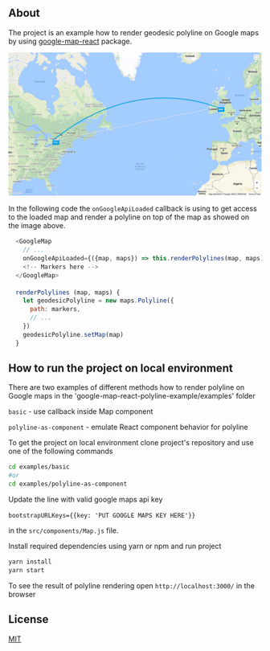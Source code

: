 ## About
The project is an example how to render geodesic polyline on Google maps by using [google-map-react](https://github.com/istarkov/google-map-react) package.

![Polyline example screenshot](polyline-example.png)

In the following code the `onGoogleApiLoaded` callback is using to get access to the loaded map and render a polyline on top of the map as showed on the image above.

``` javascript
  <GoogleMap
    // ...
    onGoogleApiLoaded={({map, maps}) => this.renderPolylines(map, maps)}>
    <!-- Markers here -->
  </GoogleMap>

  renderPolylines (map, maps) {
    let geodesicPolyline = new maps.Polyline({
      path: markers,
      // ...
    })
    geodesicPolyline.setMap(map)
  }
```

## How to run the project on local environment

There are two examples of different methods how to render polyline on Google maps in the 'google-map-react-polyline-example/examples' folder

`basic` - use callback inside Map component

`polyline-as-component` - emulate React component behavior for polyline

To get the project on local environment clone project's repository and use one of the following commands

``` bash
cd examples/basic
#or
cd examples/polyline-as-component
```

Update the line with valid google maps api key

`bootstrapURLKeys={{key: 'PUT GOOGLE MAPS KEY HERE'}}`

in the `src/components/Map.js` file.

Install required dependencies using yarn or npm and run project

``` bash
yarn install
yarn start
```

To see the result of polyline rendering open `http://localhost:3000/` in the browser

## License

[MIT](https://github.com/Dooffy/google-map-react-polyline-example/blob/master/LICENSE)